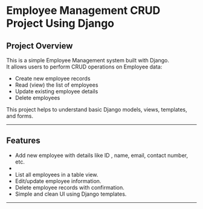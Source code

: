 # Employee Management CRUD Project Using Django

## Project Overview
This is a simple Employee Management system built with Django.  
It allows users to perform CRUD operations on Employee data:  
- Create new employee records  
- Read (view) the list of employees  
- Update existing employee details  
- Delete employees  

This project helps to understand basic Django models, views, templates, and forms.

---

## Features
- Add new employee with details like ID , name, email, contact number, etc.
- 
- List all employees in a table view.  
- Edit/update employee information.  
- Delete employee records with confirmation.  
- Simple and clean UI using Django templates.

---

